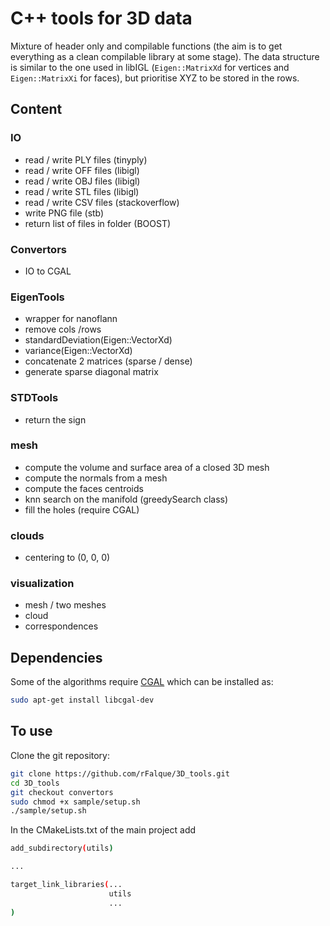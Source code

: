 # C++ tools for 3D data

Mixture of header only and compilable functions (the aim is to get everything as a clean compilable library at some stage). The data structure is similar to the one used in libIGL (`Eigen::MatrixXd` for vertices and `Eigen::MatrixXi` for faces), but prioritise XYZ to be stored in the rows.

## Content
### IO
* read / write PLY files            (tinyply)
* read / write OFF files            (libigl)
* read / write OBJ files            (libigl)
* read / write STL files            (libigl)
* read / write CSV files            (stackoverflow)
* write PNG file                    (stb)
* return list of files in folder    (BOOST)

### Convertors
* IO to CGAL

### EigenTools
* wrapper for nanoflann
* remove cols /rows
* standardDeviation(Eigen::VectorXd)
* variance(Eigen::VectorXd)
* concatenate 2 matrices (sparse / dense)
* generate sparse diagonal matrix

### STDTools
* return the sign

### mesh
* compute the volume and surface area of a closed 3D mesh
* compute the normals from a mesh
* compute the faces centroids
* knn search on the manifold (greedySearch class)
* fill the holes (require CGAL)

### clouds
* centering to (0, 0, 0)

### visualization
* mesh / two meshes
* cloud
* correspondences

## Dependencies
Some of the algorithms require [CGAL](https://www.cgal.org/index.html) which can be installed as:
```bash
sudo apt-get install libcgal-dev
```

## To use
Clone the git repository:
```bash
git clone https://github.com/rFalque/3D_tools.git
cd 3D_tools
git checkout convertors
sudo chmod +x sample/setup.sh
./sample/setup.sh
```

In the CMakeLists.txt of the main project add
```bash
add_subdirectory(utils)

...

target_link_libraries(...
                      utils
                      ...
)
```
